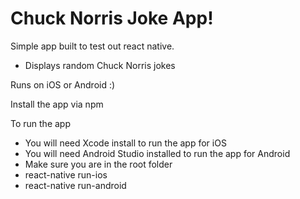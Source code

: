 # Chuck Norris Joke App!

Simple app built to test out react native. 
* Displays random Chuck Norris jokes 

Runs on iOS or Android :)

Install the app via npm

To run the app
* You will need Xcode install to run the app for iOS
* You will need Android Studio installed to run the app for Android
* Make sure you are in the root folder
* react-native run-ios
* react-native run-android
